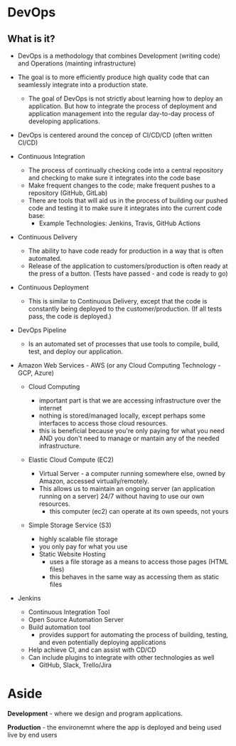 # DevOps

## What is it? 
- DevOps is a methodology that combines Development (writing code) and Operations (mainting infrastructure)
- The goal is to more efficiently produce high quality code that can seamlessly integrate into a production state. 
    - The goal of DevOps is not strictly about learning how to deploy an application. But how to integrate the process of deployment and application management into the regular day-to-day process of developing applications. 


- DevOps is centered around the concep of CI/CD/CD (often written CI/CD)

- Continuous Integration
    - The process of continually checking code into a central repository and checking to make sure it integrates into the code base
    - Make frequent changes to the code; make frequent pushes to a repository (GitHub, GitLab)
    - There are tools that will aid us in the process of building our pushed code and testing it to make sure it integrates into the current code base:
        - Example Technologies: Jenkins, Travis, GitHub Actions

- Continuous Delivery
    - The ability to have code ready for production in a way that is often automated.
    - Release of the application to customers/production is often ready at the press of a button. (Tests have passed - and code is ready to go)

- Continuous Deployment
    - This is similar to Continuous Delivery, except that the code is constantly being deployed to the customer/production. (If all tests pass, the code is deployed.)


- DevOps Pipeline
    - Is an automated set of processes that use tools to compile, build, test, and deploy our application.


- Amazon Web Services - AWS (or any Cloud Computing Technology - GCP, Azure)
    - Cloud Computing
        - important part is that we are accessing infrastructure over the internet
        - nothing is stored/managed locally, except perhaps some interfaces to access those cloud resources. 
        - this is beneficial because you're only paying for what you need AND you don't need to manage or mantain any of the needed infrastructure. 

    - Elastic Cloud Compute (EC2)
        - Virtual Server - a computer running somewhere else, owned by Amazon, accessed virtually/remotely.
        - This allows us to maintain an ongoing server (an application running on a server) 24/7 without having to use our own resources.
            - this computer (ec2) can operate at its own speeds, not yours 

    - Simple Storage Service (S3)
        - highly scalable file storage
        - you only pay for what you use
        - Static Website Hosting
            - uses a file storage as a means to access those pages (HTML files)
            - this behaves in the same way as accessing them as static files

- Jenkins
    - Continuous Integration Tool
    - Open Source Automation Server
    - Build automation tool
        - provides support for automating the process of building, testing, and even potentially deploying applications
    - Help achieve CI, and can assist with CD/CD
    - Can include plugins to integrate with other technologies as well
        - GitHub, Slack, Trello/Jira

# Aside
**Development** - where we design and program applications.

**Production** - the environemnt where the app is deployed and being used live by end users